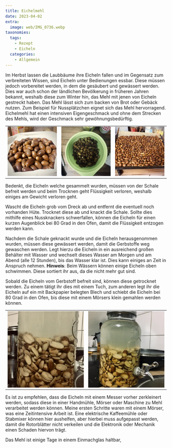 ```yaml
---
title: Eichelmehl
date: 2023-04-02
extra:
  image: web/IMG_0736.webp
taxonomies:
  tags:
    - Rezept
    - Eicheln
  categories:
    - Allgemein
---
```

Im Herbst lassen die Laubbäume ihre Eicheln fallen und im Gegensatz zum verbreiteten Wissen, sind Eicheln unter Bedienungen essbar. Diese müssen jedoch vorbereitet werden, in dem die gesäubert und gewässert werden. Dies war auch schon der ländlichen Bevölkerung in früheren Jahren bekannt, weshalb diese zum Winter hin, das Mehl mit jenen von Eicheln gestreckt haben. Das Mehl lässt sich zum backen von Brot oder Gebäck nutzen. Zum Beispiel für Nussplätzchen eignet sich das Mehl hervorragend. Eichelmehl hat einen intensiven Eigengeschmack und ohne dem Strecken des Mehls, wird der Geschmack sehr gewöhnungsbedürftig.

<!-- more -->

||||
:---:|:---:|:---:
[![Ein Beutel voll mit Eicheln](web/IMG_0712-thumb.webp)](web/IMG_0712.webp)|[![Eine Schüssel mit Eicheln welche im Wasser schwimmen.](web/IMG_0714-thumb.webp)](web/IMG_0714.webp)|[![Eicheln auf einem mit Backpapier ausgelegt Backblech.](web/IMG_0715-thumb.webp)](web/IMG_0715.webp)

Bedenkt, die Eicheln welche gesammelt wurden, müssen von der Schale befreit werden und beim Trocknen geht Flüssigkeit verloren, weshalb einiges am Gewicht verloren geht.

Wascht die Eicheln grob vom Dreck ab und entfernt die eventuell noch vorhanden Hüte. Trocknet diese ab und knackt die Schale. Sollte dies mithilfe eines Nussknackers schwerfallen, können die Eicheln für einen kurzen Augenblick bei 80 Grad in den Ofen, damit die Flüssigkeit entzogen werden kann.

Nachdem die Schale geknackt wurde und die Eicheln herausgenommen wurden, müssen diese gewässert werden, damit die Gerbstoffe weg gewaschen werden. Legt hierzu die Eicheln in ein ausreichend großen Behälter mit Wasser und wechselt dieses Wasser am Morgen und am Abend (alle 12 Stunden), bis das Wasser klar ist. Dies kann einiges an Zeit in Anspruch nehmen. **Hinweis**: Beim Wässern können einige Eicheln oben schwimmen. Diese sortiert ihr aus, da die nicht mehr gut sind.

Sobald die Eicheln vom Gerbstoff befreit sind, können diese getrocknet werden. Zu einem tätigt ihr dies mit einem Tuch, zum anderen legt ihr die Eicheln auf ein mit Backpapier belegten Blech und schiebt die Eicheln bei 80 Grad in den Ofen, bis diese mit einem Mörsers klein gemahlen werden können.

|||
:---:|:---:
[![Ein Glasbehälter mit Wasser gefüllt in dem sich halbierte Eicheln befinden](web/IMG_0728-thumb.webp)](web/IMG_0728.webp)|[![Ein Glasbehälter mit Wasser gefüllt in dem sich halbierte Eicheln befinden](web/IMG_0730-thumb.webp)](web/IMG_0730.webp)

Es ist zu empfehlen, dass die Eicheln mit einem Messer vorher zerkleinert werden, sodass diese in einer Handmühle, Mörser oder Maschine zu Mehl verarbeitet werden können.
Meine ersten Schritte waren mit einem Mörser, was eine Zeitintensive Arbeit ist. Eine elektrische Kaffeemühle oder Stabmixer können hier aushelfen, aber hierbei muss aufgepasst werden, damit die Rotorblätter nicht verkeilen und die Elektronik oder Mechanik einen Schaden hiervon trägt.

Das Mehl ist einige Tage in einem Einmachglas haltbar, 
